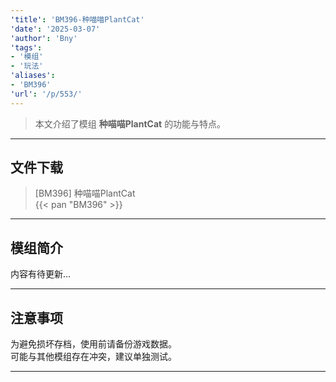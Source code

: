 ```yaml
---
'title': 'BM396-种喵喵PlantCat'
'date': '2025-03-07'
'author': 'Bny'
'tags':
- '模组'
- '玩法'
'aliases':
- 'BM396'
'url': '/p/553/'
---
```


> 本文介绍了模组 **种喵喵PlantCat** 的功能与特点。

---

## 文件下载

> [BM396] 种喵喵PlantCat  
{{< pan "BM396" >}}  

---

## 模组简介

>  
内容有待更新...  

---

## 注意事项

>  
为避免损坏存档，使用前请备份游戏数据。  
可能与其他模组存在冲突，建议单独测试。  

---

